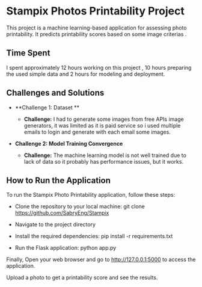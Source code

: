 # Stampix Photos Printability Project

This project is a machine learning-based application for assessing photo printability. It predicts printability scores based on some image criterias .

## Time Spent

I spent approximately 12 hours working on this project , 10 hours preparing the used simple data and 2 hours for modeling and deployment.

## Challenges and Solutions

- **Challenge 1: Dataset **
  - **Challenge:** I had to generate some images from free APIs image generators, it was limited as it is paid service so i used multiple emails to login and generate with each email some images.


- **Challenge 2: Model Training Convergence**
  - **Challenge:** The machine learning model is not well trained due to lack of data so it probably has performance issues, but it works.


## How to Run the Application

To run the Stampix Photo Printability application, follow these steps:

- Clone the repository to your local machine:
git clone https://github.com/SabryEng/Stampix
 
- Navigate to the project directory

- Install the required dependencies:
pip install -r requirements.txt

- Run the Flask application:
python app.py


Finally, 
Open your web browser and go to http://127.0.0.1:5000 to access the application.

Upload a photo to get a printability score and see the results.